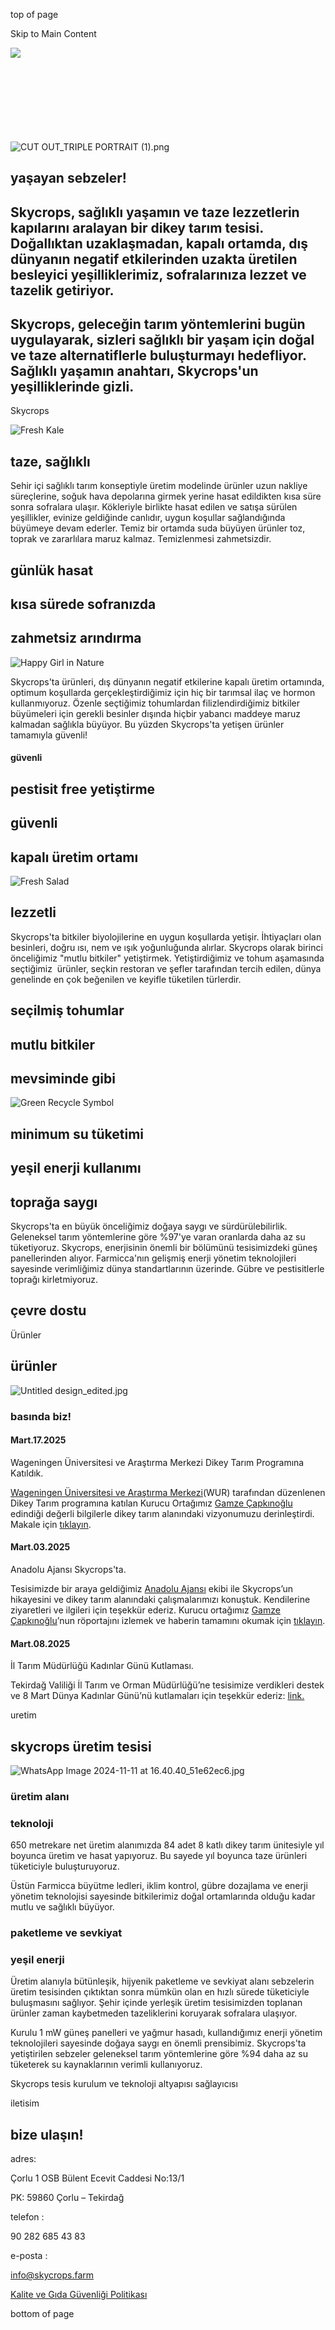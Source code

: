 top of page

Skip to Main Content

![](https://static.wixstatic.com/media/aa871d_30f903ce7dd5404697e980fe550ad652f000.jpg/v1/fill/w_1280,h_435,al_c,q_85,usm_0.33_1.00_0.00,enc_avif,quality_auto/aa871d_30f903ce7dd5404697e980fe550ad652f000.jpg)

## ​

​

​

![CUT OUT_TRIPLE PORTRAIT (1).png](https://static.wixstatic.com/media/aa871d_fd135d7ef181458597087020d8ba957d~mv2.png/v1/fill/w_1919,h_652,al_c,q_90,usm_0.66_1.00_0.01,enc_avif,quality_auto/aa871d_fd135d7ef181458597087020d8ba957d~mv2.png)

## yaşayan   sebzeler!

## Skycrops, sağlıklı yaşamın ve taze lezzetlerin kapılarını aralayan bir dikey tarım tesisi. Doğallıktan uzaklaşmadan, kapalı ortamda, dış dünyanın negatif etkilerinden uzakta üretilen besleyici yeşilliklerimiz, sofralarınıza lezzet ve tazelik getiriyor.

## Skycrops, geleceğin tarım yöntemlerini bugün uygulayarak, sizleri sağlıklı bir yaşam için doğal ve taze alternatiflerle buluşturmayı hedefliyor. Sağlıklı yaşamın anahtarı, Skycrops'un yeşilliklerinde gizli.

Skycrops

![Fresh Kale](https://static.wixstatic.com/media/11062b_0cd3aa5176ff4e809ed9b1ae68fad482~mv2_d_5760_3840_s_4_2.jpg/v1/fill/w_958,h_958,al_c,q_85,usm_0.66_1.00_0.01,enc_avif,quality_auto/11062b_0cd3aa5176ff4e809ed9b1ae68fad482~mv2_d_5760_3840_s_4_2.jpg)

## taze, sağlıklı

Sehir içi sağlıklı tarım konseptiyle üretim modelinde ürünler uzun nakliye süreçlerine, soğuk hava depolarına girmek yerine hasat edildikten kısa süre sonra sofralara ulaşır. Kökleriyle birlikte hasat edilen ve satışa sürülen yeşillikler, evinize geldiğinde canlıdır, uygun koşullar sağlandığında büyümeye devam ederler. Temiz bir ortamda suda büyüyen ürünler toz, toprak ve zararlılara maruz kalmaz. Temizlenmesi zahmetsizdir.

## günlük   hasat

## kısa sürede sofranızda

## zahmetsiz   arındırma

![Happy Girl in Nature ](https://static.wixstatic.com/media/11062b_857a7499959d41d39c57da096c7bef98~mv2.jpg/v1/fill/w_961,h_958,al_c,q_85,usm_0.66_1.00_0.01,enc_avif,quality_auto/11062b_857a7499959d41d39c57da096c7bef98~mv2.jpg)

Skycrops'ta ürünleri, dış dünyanın negatif etkilerine kapalı üretim ortamında, optimum koşullarda gerçekleştirdiğimiz için hiç bir tarımsal ilaç ve hormon kullanmıyoruz. Özenle seçtiğimiz tohumlardan filizlendirdiğimiz bitkiler büyümeleri için gerekli besinler dışında hiçbir yabancı maddeye maruz kalmadan sağlıkla büyüyor. Bu yüzden Skycrops'ta yetişen ürünler tamamıyla güvenli!

#### güvenli

## pestisit free yetiştirme

## güvenli

## kapalı üretim   ortamı

![Fresh Salad ](https://static.wixstatic.com/media/1ac6351f9bcf401d97a14e1ca36cea20.jpg/v1/fill/w_958,h_958,al_c,q_85,usm_0.66_1.00_0.01,enc_avif,quality_auto/1ac6351f9bcf401d97a14e1ca36cea20.jpg)

## lezzetli

Skycrops'ta bitkiler biyolojilerine en uygun koşullarda yetişir. İhtiyaçları olan besinleri, doğru ısı, nem ve ışık yoğunluğunda alırlar. Skycrops olarak birinci önceliğimiz "mutlu bitkiler" yetiştirmek. Yetiştirdiğimiz ve tohum aşamasında seçtiğimiz  ürünler, seçkin restoran ve şefler tarafından tercih edilen, dünya genelinde en çok beğenilen ve keyifle tüketilen türlerdir.

## seçilmiş tohumlar

## mutlu   bitkiler

## mevsiminde gibi

![Green Recycle Symbol](https://static.wixstatic.com/media/11062b_816686b2752f451e89de7bf737bea910~mv2.jpg/v1/fill/w_961,h_958,al_c,q_85,usm_0.66_1.00_0.01,enc_avif,quality_auto/11062b_816686b2752f451e89de7bf737bea910~mv2.jpg)

## minimum su tüketimi

## yeşil enerji kullanımı

## toprağa   saygı

Skycrops'ta en büyük önceliğimiz doğaya saygı ve sürdürülebilirlik. Geleneksel tarım yöntemlerine göre %97'ye varan oranlarda daha az su tüketiyoruz. Skycrops, enerjisinin önemli bir bölümünü tesisimizdeki güneş panellerinden alıyor. Farmicca'nın gelişmiş enerji yönetim teknolojileri sayesinde verimliğimiz dünya standartlarının üzerinde. Gübre ve pestisitlerle toprağı kirletmiyoruz.

## çevre dostu

Ürünler

## ürünler

![Untitled design_edited.jpg](https://static.wixstatic.com/media/aa871d_cd808a901ad44bf58fe1448352802d1a~mv2.jpg/v1/crop/x_0,y_262,w_3000,h_1164/fill/w_1412,h_510,al_c,q_85,usm_0.66_1.00_0.01,enc_avif,quality_auto/Untitled%20design_edited.jpg)

### basında biz!

#### Mart.17.2025

Wageningen Üniversitesi ve Araştırma Merkezi Dikey Tarım Programına Katıldık.

[Wageningen Üniversitesi ve Araştırma Merkezi](https://www.linkedin.com/company/wageningenuniversity/)(WUR) tarafından düzenlenen Dikey Tarım programına katılan Kurucu Ortağımız [Gamze Çapkınoğlu](https://www.linkedin.com/in/gamzecapkinoglu/) edindiği değerli bilgilerle dikey tarım alanındaki vizyonumuzu derinleştirdi. Makale için [tıklayın](https://www.wur.nl/en/testimonial/vertical-farming-participant-gamze-capkinoglu.htm).

#### Mart.03.2025

Anadolu Ajansı Skycrops'ta.

Tesisimizde bir araya geldiğimiz [Anadolu Ajansı](https://www.linkedin.com/company/102526871/admin/dashboard/#) ekibi ile Skycrops’un hikayesini ve dikey tarım alanındaki çalışmalarımızı konuştuk. Kendilerine ziyaretleri ve ilgileri için teşekkür ederiz. Kurucu ortağımız [Gamze Çapkınoğlu](https://www.linkedin.com/company/102526871/admin/dashboard/#)’nun röportajını izlemek ve haberin tamamını okumak için [tıklayın](https://www.aa.com.tr/tr/insana-dair/tekstil-fabrikasinda-topraksiz-tarimla-marul-yetistiriyor/3497649).

#### Mart.08.2025

İl Tarım Müdürlüğü Kadınlar Günü Kutlaması.

Tekirdağ Valiliği İl Tarım ve Orman Müdürlüğü’ne tesisimize verdikleri destek ve 8 Mart Dünya Kadınlar Günü’nü kutlamaları için teşekkür ederiz: [link.](https://www.instagram.com/p/DG5s7ZHsOun/)

uretim

## skycrops üretim tesisi

![WhatsApp Image 2024-11-11 at 16.40.40_51e62ec6.jpg](https://static.wixstatic.com/media/1a74a4_1f3c2f9a406a43a7a2c83632502b1cfd~mv2.jpg/v1/crop/x_0,y_200,w_1200,h_1200/fill/w_400,h_400,al_c,q_80,usm_0.66_1.00_0.01,enc_avif,quality_auto/WhatsApp%20Image%202024-11-11%20at%2016_40_40_51e62ec6.jpg)

### üretim alanı

### teknoloji

650 metrekare net üretim alanımızda 84 adet 8 katlı dikey tarım ünitesiyle yıl boyunca üretim ve hasat yapıyoruz. Bu sayede yıl boyunca taze ürünleri tüketiciyle buluşturuyoruz.

Üstün Farmicca büyütme ledleri, iklim kontrol, gübre dozajlama ve enerji yönetim teknolojisi sayesinde bitkilerimiz doğal ortamlarında olduğu kadar mutlu ve sağlıklı büyüyor.

### paketleme ve sevkiyat

### yeşil enerji

Üretim alanıyla bütünleşik, hijyenik paketleme ve sevkiyat alanı sebzelerin üretim tesisinden çıktıktan sonra mümkün olan en hızlı sürede tüketiciyle buluşmasını sağlıyor. Şehir içinde yerleşik üretim tesisimizden toplanan ürünler zaman kaybetmeden tazeliklerini koruyarak sofralara ulaşıyor.

Kurulu 1 mW güneş panelleri ve yağmur hasadı, kullandığımız enerji yönetim teknolojileri sayesinde doğaya saygı en önemli prensibimiz. Skycrops'ta yetiştirilen sebzeler geleneksel tarım yöntemlerine göre %94 daha az su tüketerek su kaynaklarının verimli kullanıyoruz.

Skycrops tesis kurulum ve teknoloji altyapısı sağlayıcısı

iletisim

## bize ulaşın!

adres:

Çorlu 1 OSB Bülent Ecevit Caddesi No:13/1

PK: 59860 Çorlu – Tekirdağ

telefon :

90 282 685 43 83

e-posta :

[info@skycrops.farm](mailto:info@skycrops.farm)

[Kalite ve Gıda Güvenliği Politikası](https://www.skycrops.com/_files/ugd/aa871d_d0e21535a1d1484a89eada6b2f15d6fb.pdf)

bottom of page